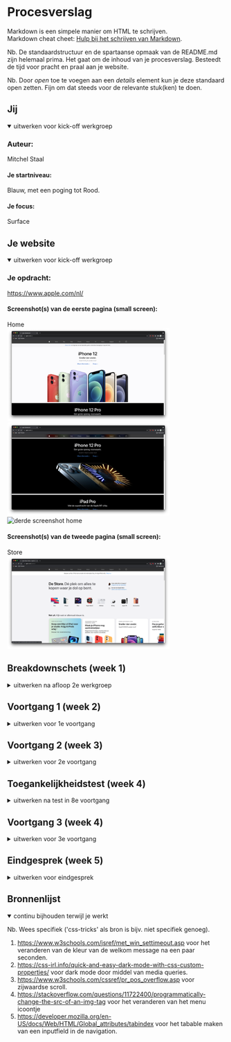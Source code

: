 # Procesverslag
Markdown is een simpele manier om HTML te schrijven.  
Markdown cheat cheet: [Hulp bij het schrijven van Markdown](https://github.com/adam-p/markdown-here/wiki/Markdown-Cheatsheet).

Nb. De standaardstructuur en de spartaanse opmaak van de README.md zijn helemaal prima. Het gaat om de inhoud van je procesverslag. Besteedt de tijd voor pracht en praal aan je website.

Nb. Door *open* toe te voegen aan een *details* element kun je deze standaard open zetten. Fijn om dat steeds voor de relevante stuk(ken) te doen.





## Jij

<details open>
<summary>uitwerken voor kick-off werkgroep</summary>

### Auteur:
Mitchel Staal

#### Je startniveau:
Blauw, met een poging tot Rood.

#### Je focus:
Surface
 
</details>





## Je website

<details open>
<summary>uitwerken voor kick-off werkgroep</summary>

### Je opdracht:
https://www.apple.com/nl/

#### Screenshot(s) van de eerste pagina (small screen): 
Home  
<img src="images/home-1.png" width="375px" alt="eerste screenshot home">  
<img src="images/home-2.png" width="375px" alt="tweede screenshot home">  
<img src="images/home-3.png" width="375px" alt="derde screenshot home">  

#### Screenshot(s) van de tweede pagina (small screen):
Store  
<img src="images/store-1.png" width="375px" alt="eerste screenshot store">
 
</details>





## Breakdownschets (week 1)

<details>
<summary>uitwerken na afloop 2e werkgroep</summary>

### de hele pagina: 
<img src="images/Breakdownsketch.jpg" width="375px" alt="breakdown van de hele pagina">

<img src="images/Footer.jpg" width="374px" alt="breakdown van de footer" >   

### dynamisch deel (bijv menu): 
<img src="images/Dynamisch.jpg" width="375px" alt="breakdown van een dynamisch deel">

</details>





## Voortgang 1 (week 2)

<details>
<summary>uitwerken voor 1e voortgang</summary>

### Stand van zaken
de goede afmetingen van alle elementen uitzoeken was lastiger dan ik dacht. om deze dan ook nog eens goed overal neer te zetten was ook nog eens een klus. elk element is anders, dus er moet veel unieke styling worden toegevoegd (dit kost nou eenmaal tijd, niet perse moeilijk tho).

### Verslag van meeting
hier na afloop snel de uitkomsten van de meeting vastleggen

- comments neerzetten in de css waar verwarring kan onstaan. bijvoorbeeld; bij de verschillende section waar ik nth heb gebruikt.
- letten op het gebruiken van px..
- meer content zoals foto's.
- voor de rest nette html en css.


</details>





## Voortgang 2 (week 3)

<details>
<summary>uitwerken voor 2e voortgang</summary>

### Stand van zaken
het accuraat positioneren van alle elementen was nog wel heel moeilijk. daarnaast ook nog het toevoegen van de background images op elke unieke section.

### Verslag van meeting
hier na afloop snel de uitkomsten van de meeting vastleggen

- footer heeft veel sections, dit kan beter worden gedaan in een article.
- de class 'location' nog wat te onduidelijk. class names mogen gewoon langer zijn als ze maar duidelijk zijn.
- beginnen met javascript.
- zorgen dat de eerste pagina helemaal af is.

</details>





## Toegankelijkheidstest (week 4)

<details>
<summary>uitwerken na test in 8e voortgang</summary>

### Bevindingen
Lijst met je bevindingen die in de test naar voren kwamen:

- bril: colorblind color #0779P, bijna geen verschil, maar overgang van wit op grijs was bijna niet op te merken.
- bril: blur, bijna niks. niks is te zien of te lezen. oplossing: ??
- bril: hemifield loss, bijna geen verschil, alleen nu met een zwarte vlek.
- bril: 

#### Colorblind color #0779P
Hier korte omschrijving (met indien nodig een afbeelding)

het contrast tussen mijn welkom bericht en achtergrond was bijna niet te zien met de bril op.

Hier een omschrijving van hoe het opgelost kan worden (met indien nodig een afbeelding)

oplossing hiervoor kan zijn om een beter contrast te vinden?


#### Blur
Hier korte omschrijving (met indien nodig een afbeelding)

ja, bijna niks te zien. niks is te lezen als je niet dichtbij het scherm was.

Hier een omschrijving van hoe het opgelost kan worden (met indien nodig een afbeelding)

oplossing is lastig. teksten misschien groter maken, maar kan lelijk zijn qua uiterlijk.


#### Hemifield loss
Hier korte omschrijving (met indien nodig een afbeelding)

zwarte vlakken aan de rand van je ogen. was niet echt erg, meer irritant.

Hier een omschrijving van hoe het opgelost kan worden (met indien nodig een afbeelding)

geen idee.


</details>





## Voortgang 3 (week 4)

<details>
<summary>uitwerken voor 3e voortgang</summary>

### Stand van zaken
scrollable lijsten met items was voornamelijk waar mijn aandacht lag.


### Verslag van meeting
hier na afloop snel de uitkomsten van de meeting vastleggen

- html comments toevoegen
- classes beter benamen (al weer)
- verder met 2de pagina
</details>





## Eindgesprek (week 5)

<details>
<summary>uitwerken voor eindgesprek</summary>

### Stand van zaken
moeite gehad met het houden aan de planning. eigen schuld, dus ik werk nu met de gevolgen. niet genoeg tijd gehad om de site helemaal perfect af te krijgen. zo veel mogelijk proberen af te maken.

### Screenshot(s)

<img src="images/IMG_1055.PNG" width="375px" alt="home_page1">  
<img src="images/IMG_1056.PNG" width="375px" alt="home_page2">  
<img src="images/IMG_1051.PNG" width="375px" alt="cart">  
<img src="images/IMG_1052.PNG" width="375px" alt="menu">  
<img src="images/IMG_1053.PNG" width="375px" alt="store_page1">   
<img src="images/IMG_1054.PNG" width="375px" alt="store_page2">  
</details>





## Bronnenlijst

<details open>
<summary>continu bijhouden terwijl je werkt</summary>

Nb. Wees specifiek ('css-tricks' als bron is bijv. niet specifiek genoeg).

1. https://www.w3schools.com/jsref/met_win_settimeout.asp voor het veranderen van de kleur van de welkom message na een paar seconden.
2. https://css-irl.info/quick-and-easy-dark-mode-with-css-custom-properties/ voor dark mode door middel van media queries.
3. https://www.w3schools.com/cssref/pr_pos_overflow.asp voor zijwaardse scroll.
4. https://stackoverflow.com/questions/11722400/programmatically-change-the-src-of-an-img-tag voor het veranderen van het menu icoontje
5. https://developer.mozilla.org/en-US/docs/Web/HTML/Global_attributes/tabindex voor het tabable maken van een inputfield in de navigation.

</details>